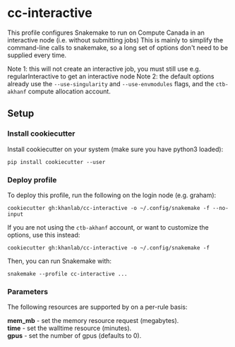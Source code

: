 # cc-interactive

This profile configures Snakemake to run on Compute Canada in an interactive node (i.e. without submitting jobs)
This is mainly to simplify the command-line calls to snakemake, so a long set of options don't need to be supplied every time.

Note 1: this will not create an interactive job, you must still use e.g. regularInteractive to get an interactive node
Note 2: the default options already use the `--use-singularity` and `--use-envmodules` flags, and the `ctb-akhanf` compute allocation account. 

## Setup

### Install cookiecutter

Install cookiecutter on your system (make sure you have python3 loaded):

    pip install cookiecutter --user

### Deploy profile

To deploy this profile, run the following on the login node (e.g. graham):

    cookiecutter gh:khanlab/cc-interactive -o ~/.config/snakemake -f --no-input

If you are not using the `ctb-akhanf` account, or want to customize the options, use this instead:

    cookiecutter gh:khanlab/cc-interactive -o ~/.config/snakemake -f


Then, you can run Snakemake with:

    snakemake --profile cc-interactive ...


### Parameters

The following resources are supported by on a per-rule basis:

**mem_mb** - set the memory resource request (megabytes).  
**time** - set the walltime resource (minutes).  
**gpus** - set the number of gpus (defaults to 0).  
